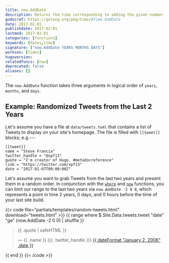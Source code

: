 ```yaml
---
title: now.AddDate
description: Returns the time corresponding to adding the given number of years, months, and days passed to the function.
godocref: https://golang.org/pkg/time/#Time.AddDate
date: 2017-02-01
publishdate: 2017-02-01
lastmod: 2017-02-01
categories: [functions]
keywords: [dates,time]
signature: ["now.AddDate YEARS MONTHS DAYS"]
workson: [times]
hugoversion:
relatedfuncs: [now]
deprecated: false
aliases: []
---
```



The `now.AddDate` function takes three arguments in logical order of `years`, `months`, and `days`.

## Example: Randomized Tweets from the Last 2 Years

Let's assume you have a file at `data/tweets.toml` that contains a list of Tweets to display on your site's homepage. The file is filled with `[[tweet]]` blocks; e.g.---

```
[[tweet]]
name = "Steve Francia"
twitter_handle = "@spf13"
quote = "I'm creator of Hugo. #metadocreference"
link = "https://twitter.com/spf13"
date = "2017-01-07T00:00:00Z"
```

Let's assume you want to grab Tweets from the last two years and present them in a random order. In conjunction with the [`where`](/functions/where/) and [`now`](/functions/now/) functions, you can limit our range to the last two years via `now.AddDate -2 0 0`, which represents a point in time 2 years, 0 days, and 0 hours before the time of your last site build.

{{< code file="partials/templates/random-tweets.html" download="tweets.html" >}}
{{ range where $.Site.Data.tweets.tweet "date" "ge" (now.AddDate -2 0 0) | shuffle }}
    <div class="item">
        <blockquote>
            <p>
            {{ .quote | safeHTML }}
            </p>
            &mdash; {{ .name }} ({{ .twitter_handle }}) <a href="{{ .link }}">
                {{ dateFormat "January 2, 2006" .date }}
            </a>
        </blockquote>
    </div>
{{ end }}
{{< /code >}}

